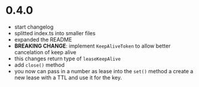 
# 0.4.0

* start changelog
* splitted index.ts into smaller files
* expanded the README
* **BREAKING CHANGE**: implement `KeepAliveToken` to allow better cancelation of keep alive
 * this changes return type of `leaseKeepAlive`
* add `close()` method
* you now can pass in a number as lease into the `set()` method a create a new lease with a TTL and use it for the key.
